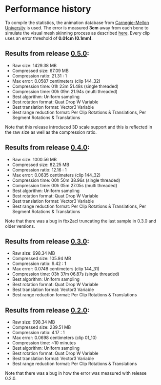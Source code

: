 # Performance history

To compile the statistics, the animation database from [Carnegie-Mellon University](http://mocap.cs.cmu.edu/) is used.
The error is measured **3cm** away from each bone to simulate the visual mesh skinning process as described [here](error_metrics.md).
Every clip uses an error threshold of **0.01cm (0.1mm)**.

## Results from release [0.5.0](https://github.com/nfrechette/acl/releases/tag/v0.5.0):

*  Raw size: 1429.38 MB
*  Compressed size: 67.09 MB
*  Compression ratio: 21.31 : 1
*  Max error: 0.0587 centimeters (clip 144_32)
*  Compression time: 01h 23m 51.48s (single threaded)
*  Compression time: 00h 09m 21.94s (multi threaded)
*  Best algorithm: Uniform sampling
*  Best rotation format: Quat Drop W Variable
*  Best translation format: Vector3 Variable
*  Best range reduction format: Per Clip Rotations & Translations, Per Segment Rotations & Translations

Note that this release introduced 3D scale support and this is reflected in the raw size as well as the compression ratio.

## Results from release [0.4.0](https://github.com/nfrechette/acl/releases/tag/v0.4.0):

*  Raw size: 1000.56 MB
*  Compressed size: 82.25 MB
*  Compression ratio: 12.16 : 1
*  Max error: 0.0635 centimeters (clip 144_32)
*  Compression time: 00h 50m 38.96s (single threaded)
*  Compression time: 00h 05m 27.05s (multi threaded)
*  Best algorithm: Uniform sampling
*  Best rotation format: Quat Drop W Variable
*  Best translation format: Vector3 Variable
*  Best range reduction format: Per Clip Rotations & Translations, Per Segment Rotations & Translations

Note that there was a bug in fbx2acl truncating the last sample in 0.3.0 and older versions.

## Results from release [0.3.0](https://github.com/nfrechette/acl/releases/tag/v0.3.0):

*  Raw size: 998.34 MB
*  Compressed size: 105.94 MB
*  Compression ratio: 9.42 : 1
*  Max error: 0.0748 centimeters (clip 144_31)
*  Compression time: 03h 37m 06.87s (single threaded)
*  Best algorithm: Uniform sampling
*  Best rotation format: Quat Drop W Variable
*  Best translation format: Vector3 Variable
*  Best range reduction format: Per Clip Rotations & Translations

## Results from release [0.2.0](https://github.com/nfrechette/acl/releases/tag/v0.2.0):

*  Raw size: 998.34 MB
*  Compressed size: 239.51 MB
*  Compression ratio: 4.17 : 1
*  Max error: 0.0698 centimeters (clip 01_10)
*  Compression time: ~10 minutes
*  Best algorithm: Uniform sampling
*  Best rotation format: Quat Drop W Variable
*  Best translation format: Vector3 Variable
*  Best range reduction format: Per Clip Rotations & Translations

Note that there was a bug in how the error was measured with release 0.2.0.
